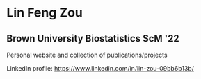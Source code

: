 # Lin Feng Zou
## Brown University Biostatistics ScM '22
Personal website and collection of publications/projects

LinkedIn profile: https://www.linkedin.com/in/lin-zou-09bb6b13b/
